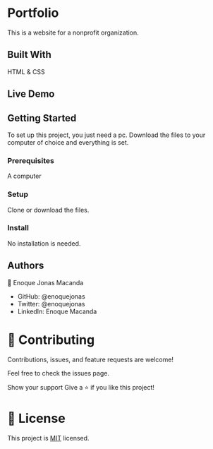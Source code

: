 # Portfolio
This is a website for a nonprofit organization. 

## Built With
HTML & CSS

## Live Demo 


## Getting Started
To set up this project, you just need a pc. Download the files to your computer of choice and everything is set.

### Prerequisites
A computer

### Setup
Clone or download the files.

### Install
No installation is needed.

## Authors
👤 Enoque Jonas Macanda

- GitHub: @enoquejonas
- Twitter: @enoquejonas
- LinkedIn: Enoque Macanda

# 🤝 Contributing
Contributions, issues, and feature requests are welcome!

Feel free to check the issues page.

Show your support
Give a ⭐️ if you like this project!

# 📝 License
This project is [MIT](https://github.com/enoqueJonas/ProjectoMuda/blob/main/LICENSE) licensed.


